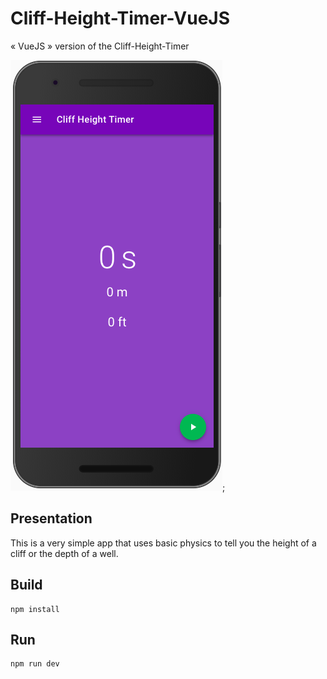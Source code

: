 # Cliff-Height-Timer-VueJS

« VueJS » version of the Cliff-Height-Timer

![Démo](demo.png);

## Presentation

This is a very simple app that uses basic physics to tell you the height of a cliff or the depth of a well.

## Build

```shell
npm install
```

## Run

```shell
npm run dev
```